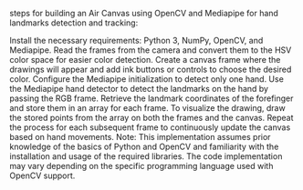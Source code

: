  steps for building an Air Canvas using OpenCV and Mediapipe for hand landmarks detection and tracking:

Install the necessary requirements: Python 3, NumPy, OpenCV, and Mediapipe.
Read the frames from the camera and convert them to the HSV color space for easier color detection.
Create a canvas frame where the drawings will appear and add ink buttons or controls to choose the desired color.
Configure the Mediapipe initialization to detect only one hand.
Use the Mediapipe hand detector to detect the landmarks on the hand by passing the RGB frame.
Retrieve the landmark coordinates of the forefinger and store them in an array for each frame.
To visualize the drawing, draw the stored points from the array on both the frames and the canvas.
Repeat the process for each subsequent frame to continuously update the canvas based on hand movements.
Note: This implementation assumes prior knowledge of the basics of Python and OpenCV and familiarity with the installation and usage of the required libraries. The code implementation may vary depending on the specific programming language used with OpenCV support.
